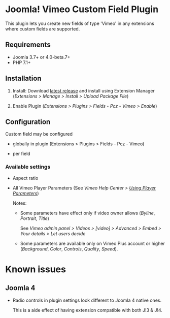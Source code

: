 # Joomla! Vimeo Custom Field Plugin

This plugin lets you create new fields of type 'Vimeo' in any extensions where custom fields are supported.


## Requirements

- Joomla 3.7+ or 4.0-beta.7+
- PHP 7.1+


## Installation

1. Install:
   Download [latest release](https://github.com/piotr-cz/joomla-customfields-vimeo/releases/latest) and install using Extension Manager (_Extensions > Manage > Install > Upload Package File_)

1. Enable Plugin
   (_Extensions > Plugins > Fields - Pcz - Vimeo > Enable_)


## Configuration

Custom field may be configured

- globally in plugin (Extensions > Plugins > Fields - Pcz - Vimeo)

- per field


### Available settings

- Aspect ratio

- All Vimeo Player Parameters (See _Vimeo Help Center > [Using Player Parameters](https://vimeo.zendesk.com/hc/en-us/articles/360001494447-Using-Player-Parameter)_)

  Notes:

  - Some parameters have effect only if video owner allows (_Byline_, _Portrait_, _Title_)

    See _Vimeo admin panel > Videos > [video] > Advanced > Embed > Your details > Let users decide_

  - Some parameters are available only on Vimeo Plus account or higher (_Background_, _Color_, _Controls_, _Quality_, _Speed_).


# Known issues

## Joomla 4

- Radio controls in plugin settings look different to Joomla 4 native ones.

  This is a aide effect of having extension compatible with both J!3 & J!4.
